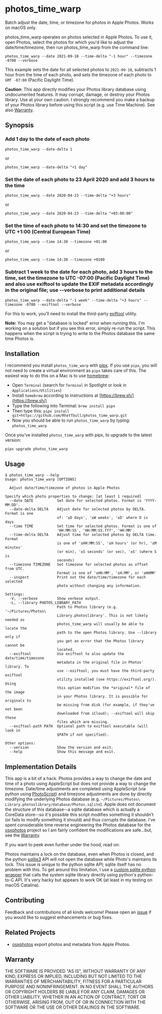 # photos_time_warp 

Batch adjust the date, time, or timezone for photos in Apple Photos. Works on macOS only.

photos_time_warp operates on photos selected in Apple Photos.  To use it, open Photos, select the photos for which you'd like to adjust the date/time/timezone, then run photos_time_warp from the command line:

`photos_time_warp --date 2021-09-10 --time-delta "-1 hour" --timezone -0700 --verbose`

This example sets the date for all selected photos to `2021-09-10`, subtracts 1 hour from the time of each photo, and sets the timezone of each photo to `GMT -07:00` (Pacific Daylight Time).

**Caution**: This app directly modifies your Photos library database using undocumented features.  It may corrupt, damage, or destroy your Photos library.  Use at your own caution.  I strongly recommend you make a backup of your Photos library before using this script (e.g. use Time Machine).  See also [Warranty](#Warranty). 

## Synopsis

### Add 1 day to the date of each photo

`photos_time_warp --date-delta 1`

or

`photos_time_warp --date-delta "+1 day"`

### Set the date of each photo to 23 April 2020 and add 3 hours to the time

`photos_time_warp --date 2020-04-23 --time-delta "+3 hours"`

or

`photos_time_warp --date 2020-04-23 --time-delta "+03:00:00"`

### Set the time of each photo to 14:30 and set the timezone to UTC +1:00 (Central European Time)

`photos_time_warp --time 14:30 --timezone +01:00`

or

`photos_time_warp --time 14:30 --timezone +0100`

### Subtract 1 week to the date for each photo, add 3 hours to the time, set the timezone to UTC -07:00 (Pacific Daylight Time) and also use exiftool to update the EXIF metadata accordingly in the original file; use --verbose to print additional details

`photos_time_warp --date-delta "-1 week" --time-delta "+3 hours" --timezone -0700 --exiftool --verbose`

For this to work, you'll need to install the third-party [exiftool](https://exiftool.org/) utility.

**Note:** You may get a "database is locked" error when running this.  I'm working on a solution but if you see this error, simply re-run the script.  This happens when the script is trying to write to the Photos database the same time Photos is.

## Installation

I recommend you install `photos_time_warp` with [pipx](https://github.com/pipxproject/pipx). If you use `pipx`, you will not need to create a virtual environment as `pipx` takes care of this. The easiest way to do this on a Mac is to use [homebrew](https://brew.sh/):

- Open `Terminal` (search for `Terminal` in Spotlight or look in `Applications/Utilities`)
- Install `homebrew` according to instructions at [https://brew.sh/](https://brew.sh/)
- Type the following into Terminal: `brew install pipx`
- Then type this: `pipx install git+https://github.com/RhetTbull/photos_time_warp.git`
- Now you should be able to run `photos_time_warp` by typing: `photos_time_warp`

Once you've installed `photos_time_warp` with pipx, to upgrade to the latest version:

    pipx upgrade photos_time_warp


## Usage

```
$ photos_time_warp --help
Usage: photos_time_warp [OPTIONS]

  Adjust date/time/timezone of photos in Apple Photos

Specify which photo properties to change: [at least 1 required]
  --date DATE           Set date for selected photos. Format is 'YYYY-MM-DD'.
  --date-delta DELTA    Adjust date for selected photos by DELTA. Format is one
                        of: '±D days', '±W weeks', '±D' where D is days
  --time TIME           Set time for selected photos. Format is one of
                        'HH:MM:SS', 'HH:MM:SS.fff', 'HH:MM'.
  --time-delta DELTA    Adjust time for selected photos by DELTA time. Format
                        is one of '±HH:MM:SS', '±H hours' (or hr), '±M minutes'
                        (or min), '±S seconds' (or sec), '±S' (where S is
                        seconds)
  --timezone TIMEZONE   Set timezone for selected photos as offset from UTC.
                        Format is one of '±HH:MM', '±H:MM', or '±HHMM'
  --inspect             Print out the date/time/timezone for each selected
                        photo without changing any information.

Settings:
  -V, --verbose         Show verbose output.
  -L, --library PHOTOS_LIBRARY_PATH
                        Path to Photos library (e.g. '~/Pictures/Photos\
                        Library.photoslibrary'. This is not likely needed as
                        photos_time_warp will usually be able to locate the
                        path to the open Photos library. Use --library only if
                        you get an error that the Photos library cannot be
                        located.
  --exiftool            Use exiftool to also update the date/time/timezone
                        metadata in the original file in Photos' library. To
                        use --exiftool, you must have the third-party exiftool
                        utility installed (see https://exiftool.org/). Using
                        this option modifies the *original* file of the image
                        in your Photos library. It is possible for originals to
                        be missing from disk (for example, if they've not been
                        downloaded from iCloud); --exiftool will skip those
                        files which are missing.
  --exiftool-path PATH  Optional path to exiftool executable (will look in
                        $PATH if not specified).

Other options:
  --version             Show the version and exit.
  --help                Show this message and exit.
```

## Implementation Details

This app is a bit of a hack.  Photos provides a way to change the date and time of a photo using AppleScript but does not provide a way to change the timezone.  Date/time adjustments are completed using AppleScript (via python using [PhotoScript](https://github.com/RhetTbull/PhotoScript)) and timezone adjustments are done by directly modifying the underlying Photos database (e.g. `~/Pictures/Photos\ Library.photoslibrary/database/Photos.sqlite`).  Apple does not document the structure of this database--a sqlite database which is actually a CoreData store--so it's possible this script modifies something it shouldn't (or fails to modify something it should) and thus corrupts the database.  I've spent considerable time reverse engineering the Photos database for the [osxphotos](https://github.com/RhetTbull/osxphotos/) project so I am fairly confident the modifications are safe...but, see the [Warranty](#Warranty).

If you want to peek even further under the hood, read on:

Photos maintains a lock on the database, even when Photos is closed, and the python [sqlite3](https://docs.python.org/3/library/sqlite3.html) API will not open the database while Photo's maintains its lock. This issue is unique to the python sqlite API; sqlite itself has no problem with this.  To get around this limitation, I use a [custom sqlite python wrapper](https://github.com/RhetTbull/photos_time_warp/blob/main/photos_time_warp/sqlite_native.py) that calls the system sqlite library directly using python's python-to-C API.  It's very hacky but appears to work OK (at least in my testing on macOS Catalina).

## Contributing

Feedback and contributions of all kinds welcome!  Please open an [issue](https://github.com/RhetTbull/photos_time_warp/issues) if you would like to suggest enhancements or bug fixes.

## Related Projects

- [osxphotos](https://github.com/RhetTbull/osxphotos) export photos and metadata from Apple Photos.

## Warranty 

THE SOFTWARE IS PROVIDED "AS IS", WITHOUT WARRANTY OF ANY KIND, EXPRESS OR
IMPLIED, INCLUDING BUT NOT LIMITED TO THE WARRANTIES OF MERCHANTABILITY,
FITNESS FOR A PARTICULAR PURPOSE AND NONINFRINGEMENT. IN NO EVENT SHALL THE
AUTHORS OR COPYRIGHT HOLDERS BE LIABLE FOR ANY CLAIM, DAMAGES OR OTHER
LIABILITY, WHETHER IN AN ACTION OF CONTRACT, TORT OR OTHERWISE, ARISING FROM,
OUT OF OR IN CONNECTION WITH THE SOFTWARE OR THE USE OR OTHER DEALINGS IN THE
SOFTWARE.
